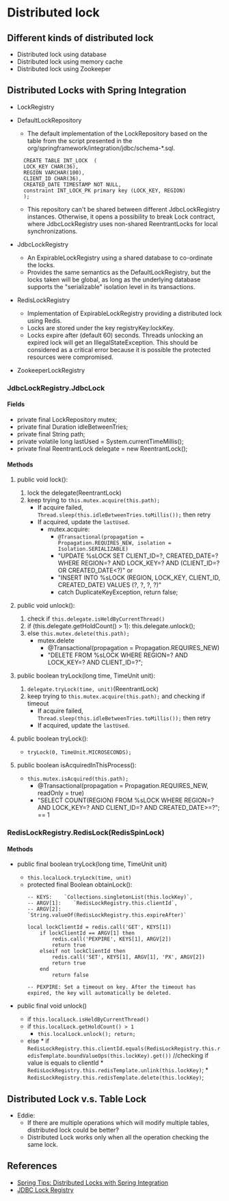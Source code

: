 # Distributed lock

## Different kinds of distributed lock

* Distributed lock using database
* Distributed lock using memory cache
* Distributed lock using Zookeeper

## Distributed Locks with Spring Integration

* LockRegistry
* DefaultLockRepository
    * The default implementation of the LockRepository based on the table from the script presented in the
      org/springframework/integration/jdbc/schema-*.sql.
    ```
      CREATE TABLE INT_LOCK  (
      LOCK_KEY CHAR(36),
      REGION VARCHAR(100),
      CLIENT_ID CHAR(36),
      CREATED_DATE TIMESTAMP NOT NULL,
      constraint INT_LOCK_PK primary key (LOCK_KEY, REGION)
      );
    ```

    * This repository can't be shared between different JdbcLockRegistry instances. Otherwise, it opens a possibility to
      break Lock contract, where JdbcLockRegistry uses non-shared ReentrantLocks for local synchronizations.
* JdbcLockRegistry
    * An ExpirableLockRegistry using a shared database to co-ordinate the locks.
    * Provides the same semantics as the DefaultLockRegistry, but the locks taken will be global, as long as the
      underlying database supports the "serializable" isolation level in its transactions.
* RedisLockRegistry
    * Implementation of ExpirableLockRegistry providing a distributed lock using Redis.
    * Locks are stored under the key registryKey:lockKey.
    * Locks expire after (default 60) seconds. Threads unlocking an expired lock will get an IllegalStateException. This
      should be considered as a critical error because it is possible the protected resources were compromised.
* ZookeeperLockRegistry

### JdbcLockRegistry.JdbcLock

#### Fields

* private final LockRepository mutex;
* private final Duration idleBetweenTries;
* private final String path;
* private volatile long lastUsed = System.currentTimeMillis();
* private final ReentrantLock delegate = new ReentrantLock();

#### Methods

1. public void lock():
    1. lock the delegate(ReentrantLock)
    2. keep trying to `this.mutex.acquire(this.path);`
        * If acquire failed, `Thread.sleep(this.idleBetweenTries.toMillis());` then retry
        * If acquired, update the `lastUsed`.
            * mutex.acquire:
                * `@Transactional(propagation = Propagation.REQUIRES_NEW, isolation = Isolation.SERIALIZABLE)`
                * "UPDATE %sLOCK SET CLIENT_ID=?, CREATED_DATE=? WHERE REGION=? AND LOCK_KEY=? AND (CLIENT_ID=? OR
                  CREATED_DATE<?)" or
                * "INSERT INTO %sLOCK (REGION, LOCK_KEY, CLIENT_ID, CREATED_DATE) VALUES (?, ?, ?, ?)"
                * catch DuplicateKeyException, return false;


2. public void unlock():
    1. check if `this.delegate.isHeldByCurrentThread()`
    2. if (this.delegate.getHoldCount() > 1): this.delegate.unlock();
    3. else `this.mutex.delete(this.path);`
        * mutex.delete
            * @Transactional(propagation = Propagation.REQUIRES_NEW)
            * "DELETE FROM %sLOCK WHERE REGION=? AND LOCK_KEY=? AND CLIENT_ID=?";

3. public boolean tryLock(long time, TimeUnit unit):
    1. `delegate.tryLock(time, unit)`(ReentrantLock)
    2. keep trying to `this.mutex.acquire(this.path);` and checking if timeout
        * If acquire failed, `Thread.sleep(this.idleBetweenTries.toMillis());` then retry
        * If acquired, update the `lastUsed`.

4. public boolean tryLock():
    * `tryLock(0, TimeUnit.MICROSECONDS);`

5. public boolean isAcquiredInThisProcess():
    * `this.mutex.isAcquired(this.path);`
        * @Transactional(propagation = Propagation.REQUIRES_NEW, readOnly = true)
        * "SELECT COUNT(REGION) FROM %sLOCK WHERE REGION=? AND LOCK_KEY=? AND CLIENT_ID=? AND CREATED_DATE>=?"; == 1

### RedisLockRegistry.RedisLock(RedisSpinLock)

#### Methods

* public final boolean tryLock(long time, TimeUnit unit)
    * `this.localLock.tryLock(time, unit)`
    * protected final Boolean obtainLock():
      ```
      -- KEYS:    `Collections.singletonList(this.lockKey)`, 
      -- ARGV[1]:    `RedisLockRegistry.this.clientId`,
      -- ARGV[2]:    `String.valueOf(RedisLockRegistry.this.expireAfter)`

      local lockClientId = redis.call('GET', KEYS[1])
          if lockClientId == ARGV[1] then
              redis.call('PEXPIRE', KEYS[1], ARGV[2])
              return true
          elseif not lockClientId then
              redis.call('SET', KEYS[1], ARGV[1], 'PX', ARGV[2])
              return true
          end 
              return false
      
      -- PEXPIRE: Set a timeout on key. After the timeout has expired, the key will automatically be deleted.
      ```

* public final void unlock()
    * if `this.localLock.isHeldByCurrentThread()`
    * if `this.localLock.getHoldCount() > 1`
        * `this.localLock.unlock(); return;`
    * else
        *
        if `RedisLockRegistry.this.clientId.equals(RedisLockRegistry.this.redisTemplate.boundValueOps(this.lockKey).get())`
        //checking if value is equals to clientId
            * `RedisLockRegistry.this.redisTemplate.unlink(this.lockKey)`;
            * `RedisLockRegistry.this.redisTemplate.delete(this.lockKey)`;

## Distributed Lock v.s. Table Lock

* Eddie:
    * If there are multiple operations which will modify multiple tables, distributed lock could be better?
    * Distributed Lock works only when all the operation checking the same lock.

## References

* [Spring Tips: Distributed Locks with Spring Integration](https://youtu.be/firwCHbC7-c)
* [JDBC Lock Registry](https://docs.spring.io/spring-integration/reference/html/jdbc.html#jdbc-lock-registry)
